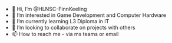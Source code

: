- 👋 Hi, I’m @HLNSC-FinnKeeling
- 👀 I’m interested in Game Development and Computer Hardware
- 🌱 I’m currently learning L3 Diploma in IT
- 💞️ I’m looking to collaborate on projects with others
- 📫 How to reach me - via ms teams or email 

<!---
HLNSC-FinnKeeling/HLNSC-FinnKeeling is a ✨ special ✨ repository because its `README.md` (this file) appears on your GitHub profile.
You can click the Preview link to take a look at your changes.
--->

